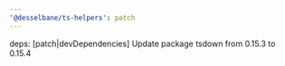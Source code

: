 ```yaml
---
'@desselbane/ts-helpers': patch
---
```


deps: [patch|devDependencies] Update package tsdown from 0.15.3 to 0.15.4
